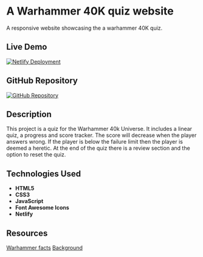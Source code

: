 # A Warhammer 40K quiz website

A responsive website showcasing the a warhammer 40K quiz.

## Live Demo

[![Netlify Deployment](https://img.shields.io/badge/Deploy-on%20Netlify-brightgreen)](https://nomech-40k-assessment.netlify.app/)

## GitHub Repository

[![GitHub Repository](https://img.shields.io/badge/GitHub-Repo-blue)](https://github.com/nomech/assignment_3.git)

## Description
This project is a quiz for the Warhammer 40k Universe. It includes a linear quiz, a progress and score tracker. The score will decrease when the player answers wrong. If the player is below the failure limit then the player is deemed a heretic. At the end of the quiz there is a review section and the option to reset the quiz. 


## Technologies Used

- **HTML5**
- **CSS3**
- **JavaScript**
- **Font Awesome Icons**
- **Netlify**

## Resources

[Warhammer facts](https://wh40k.lexicanum.com/wiki/Main_Page)
[Background](https://wallhaven.cc/w/kw2grq)
